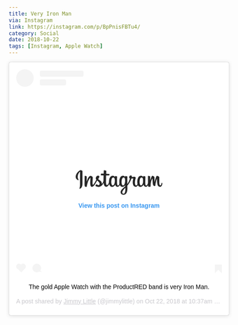 ```yaml
---
title: Very Iron Man
via: Instagram
link: https://instagram.com/p/BpPnisFBTu4/
category: Social
date: 2018-10-22
tags: [Instagram, Apple Watch]
---
```


<center><blockquote class="instagram-media" data-instgrm-captioned data-instgrm-permalink="https://www.instagram.com/p/BpPnisFBTu4/?utm_source=ig_embed&amp;utm_medium=loading&amp;utm_campaign=embed_loading_state_script" data-instgrm-version="10" style=" background:#FFF; border:0; border-radius:3px; box-shadow:0 0 1px 0 rgba(0,0,0,0.5),0 1px 10px 0 rgba(0,0,0,0.15); margin: 1px; max-width:540px; min-width:326px; padding:0; width:99.375%; width:-webkit-calc(100% - 2px); width:calc(100% - 2px);"><div style="padding:16px;"> <a href="https://www.instagram.com/p/BpPnisFBTu4/?utm_source=ig_embed&amp;utm_medium=loading&amp;utm_campaign=embed_loading_state_script" style=" background:#FFFFFF; line-height:0; padding:0 0; text-align:center; text-decoration:none; width:100%;" target="_blank"> <div style=" display: flex; flex-direction: row; align-items: center;"> <div style="background-color: #F4F4F4; border-radius: 50%; flex-grow: 0; height: 40px; margin-right: 14px; width: 40px;"></div> <div style="display: flex; flex-direction: column; flex-grow: 1; justify-content: center;"> <div style=" background-color: #F4F4F4; border-radius: 4px; flex-grow: 0; height: 14px; margin-bottom: 6px; width: 100px;"></div> <div style=" background-color: #F4F4F4; border-radius: 4px; flex-grow: 0; height: 14px; width: 60px;"></div></div></div><div style="padding: 19% 0;"></div><div style=" display:block; height:60px; margin:0 auto 16px; width:210px;"><svg xmlns="https://www.w3.org/2000/svg" viewbox="0 0 840 300" width="210" version="1"><path d="M65 49c-16 7-34 26-40 50-7 31 23 44 25 39 3-5-5-6-7-22-2-21 7-43 19-53 3-2 2 0 2 5v102c0 21-1 28-3 35-1 7-4 11-2 13s12-3 17-10c7-9 9-20 10-32v-51-68c0-5-14-11-21-8m575 102c0 11-3 20-6 26-6 12-18 16-23-1-3-10-4-26-1-39 2-13 8-23 17-22 10 0 14 13 13 36zm-162 70c0 19-3 35-9 40-9 7-21 1-19-12 2-12 13-25 28-40v12zm-2-70c-1 10-4 20-6 26-6 12-19 16-24-1-4-12-3-28-1-37 2-13 8-24 18-24 9 0 14 10 13 36zm-94-1c-1 11-3 20-6 27-7 12-19 16-24-1-4-13-3-30-1-39 2-14 8-23 18-22 9 0 14 13 13 35zm430 13c-2 0-3 3-4 7-3 14-6 17-10 17-5 0-9-7-10-21v-52c0-4-1-8-12-12-5-2-12-4-15 4a209 209 0 0 0-15 50c-1-6-2-17-2-41-1-4-1-8-7-11-3-2-13-6-16-2s-7 13-11 25l-5 15v-34c0-4-2-5-3-5l-12-3c-4 0-5 2-5 5v58c-2 11-8 25-15 25s-10-6-10-33l1-34v-13c0-3-6-5-9-5l-7-1c-2 0-4 2-4 4v4c-4-6-10-9-13-10-10-3-21-1-29 10-6 9-10 19-11 33-2 11-1 22 1 31-3 10-7 14-12 14-7 0-12-11-11-31 0-13 3-22 6-35 1-6 0-8-3-11-2-3-7-4-13-3l-19 4 1-4c2-15-14-14-19-9-3 3-5 6-6 12-1 9 7 13 7 13a139 139 0 0 1-24 51 1390 1390 0 0 1 0-54l1-12c0-3-2-4-5-5l-9-2c-5-1-7 2-7 4v4c-4-6-9-9-13-10-10-3-21-1-29 10-6 9-10 21-11 33v29c-1 8-6 16-11 16-7 0-10-6-10-33v-34l1-13c0-3-6-5-9-5l-8-1c-2 0-4 2-4 4v4c-4-6-9-9-13-10-10-3-20-1-28 10-6 7-10 15-12 33l-1 15c-2 12-11 27-19 27-4 0-8-9-8-27l1-62h27c3 0 6-12 3-13l-16-1-13-1 1-25c0-2-3-4-4-4l-11-3c-5-1-8 0-8 4l-1 27-21-1c-4 0-8 16-3 16l23 1-1 46v3c-3 19-16 29-16 29 3-12-3-22-13-30l-20-15s5-4 9-14c3-7 3-14-4-16-12-3-22 6-25 16-3 7-2 13 3 18l1 2-10 18c-9 15-15 28-21 28-4 0-4-13-4-24l2-41c0-5-3-8-7-11-3-2-8-5-11-5-5 0-19 1-33 39l-5 14 1-46-2-3c-2-1-8-4-14-4-2 0-3 1-3 4l-1 72 1 15 2 6 5 3c2 0 12 2 13-2 0-5 0-10 6-30 8-30 20-45 25-50h2l-2 38c-1 37 6 44 16 44 7 0 18-7 29-26l19-32 11 11c9 8 12 16 10 24-2 6-7 12-17 6l-7-5h-6c-3 3-6 6-7 11-1 4 3 6 8 8 4 2 12 3 17 4 21 0 37-10 49-38 2 24 11 37 26 37 10 0 20-13 25-26 1 6 3 10 6 14 11 19 34 15 46-1l4-7c1 15 13 20 20 20 8 0 16-3 21-16l3 4c11 19 34 15 46-1l1-2v10l-10 9c-18 16-31 29-32 43-2 18 13 25 24 26 12 1 22-6 29-15 5-8 9-25 9-43l-1-25a200 200 0 0 0 38-66h14c2 0 2 0 2 2s-9 34-1 55c5 15 17 19 24 19 8 0 16-6 20-15l1 3c12 19 35 15 46-1l4-7c3 16 15 20 22 20s14-3 19-16l1 12 4 3c7 2 13 1 16 1 2-1 3-2 3-6 1-9 0-25 3-36 5-20 9-27 11-31 2-2 3-2 3 0l2 35c1 13 3 21 5 23 4 7 8 8 12 8 3 0 8-1 8-5 0-3 0-16 5-35 3-13 8-24 10-28a252 252 0 0 0 3 52c5 21 18 23 23 23 11 0 19-7 22-28 0-5-1-9-4-9" fill="#262626"/></svg></div><div style="padding-top: 8px;"> <div style=" color:#3897f0; font-family:Arial,sans-serif; font-size:14px; font-style:normal; font-weight:550; line-height:18px;"> View this post on Instagram</div></div><div style="padding: 12.5% 0;"></div> <div style="display: flex; flex-direction: row; margin-bottom: 14px; align-items: center;"><div> <div style="background-color: #F4F4F4; border-radius: 50%; height: 12.5px; width: 12.5px; transform: translateX(0px) translateY(7px);"></div> <div style="background-color: #F4F4F4; height: 12.5px; transform: rotate(-45deg) translateX(3px) translateY(1px); width: 12.5px; flex-grow: 0; margin-right: 14px; margin-left: 2px;"></div> <div style="background-color: #F4F4F4; border-radius: 50%; height: 12.5px; width: 12.5px; transform: translateX(9px) translateY(-18px);"></div></div><div style="margin-left: 8px;"> <div style=" background-color: #F4F4F4; border-radius: 50%; flex-grow: 0; height: 20px; width: 20px;"></div> <div style=" width: 0; height: 0; border-top: 2px solid transparent; border-left: 6px solid #f4f4f4; border-bottom: 2px solid transparent; transform: translateX(16px) translateY(-4px) rotate(30deg)"></div></div><div style="margin-left: auto;"> <div style=" width: 0px; border-top: 8px solid #F4F4F4; border-right: 8px solid transparent; transform: translateY(16px);"></div> <div style=" background-color: #F4F4F4; flex-grow: 0; height: 12px; width: 16px; transform: translateY(-4px);"></div> <div style=" width: 0; height: 0; border-top: 8px solid #F4F4F4; border-left: 8px solid transparent; transform: translateY(-4px) translateX(8px);"></div></div></div></a> <p style=" margin:8px 0 0 0; padding:0 4px;"> <a href="https://www.instagram.com/p/BpPnisFBTu4/?utm_source=ig_embed&amp;utm_medium=loading&amp;utm_campaign=embed_loading_state_script" style=" color:#000; font-family:Arial,sans-serif; font-size:14px; font-style:normal; font-weight:normal; line-height:17px; text-decoration:none; word-wrap:break-word;" target="_blank">The gold Apple Watch with the ProductRED band is very Iron Man.</a></p> <p style=" color:#c9c8cd; font-family:Arial,sans-serif; font-size:14px; line-height:17px; margin-bottom:0; margin-top:8px; overflow:hidden; padding:8px 0 7px; text-align:center; text-overflow:ellipsis; white-space:nowrap;">A post shared by <a href="https://www.instagram.com/jimmylittle/?utm_source=ig_embed&amp;utm_medium=loading&amp;utm_campaign=embed_loading_state_script" style=" color:#c9c8cd; font-family:Arial,sans-serif; font-size:14px; font-style:normal; font-weight:normal; line-height:17px;" target="_blank"> Jimmy Little</a> (@jimmylittle) on <time style=" font-family:Arial,sans-serif; font-size:14px; line-height:17px;" datetime="2018-10-22T17:37:32+00:00">Oct 22, 2018 at 10:37am PDT</time></p></div></blockquote> <script async src="//www.instagram.com/embed.js"></script></center>